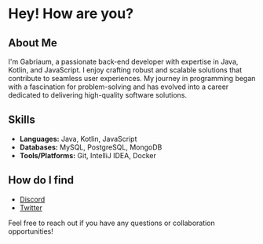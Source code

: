 # Hey! How are you?

## About Me

I'm Gabriaum, a passionate back-end developer with expertise in Java, Kotlin, and JavaScript. I enjoy crafting robust and scalable solutions that contribute to seamless user experiences. My journey in programming began with a fascination for problem-solving and has evolved into a career dedicated to delivering high-quality software solutions.

## Skills

- **Languages:** Java, Kotlin, JavaScript
- **Databases:** MySQL, PostgreSQL, MongoDB
- **Tools/Platforms:** Git, IntelliJ IDEA, Docker

## How do I find

- [Discord](www.discord.com/channels/@me/363451243906990090)
- [Twitter](https://twitter.com/gaabriaum)

Feel free to reach out if you have any questions or collaboration opportunities!
